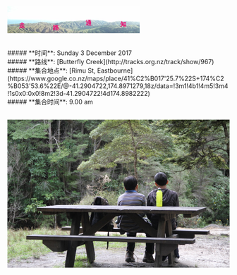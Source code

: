 ![skyline](_images/skyline2.png)

<br/>
##### **时间**: Sunday 3 December 2017
<br/>
##### **路线**: [Butterfly Creek](http://tracks.org.nz/track/show/967)
<br/>
##### **集合地点**: [Rimu St, Eastbourne](https://www.google.co.nz/maps/place/41%C2%B017'25.7%22S+174%C2%B053'53.6%22E/@-41.2904722,174.8971279,18z/data=!3m1!4b1!4m5!3m4!1s0x0:0x0!8m2!3d-41.2904722!4d174.8982222)
<br/>
##### **集合时间**: 9.00 am
<br/>



<br/>


![butterfly1](_images/butterfly1.jpg)
